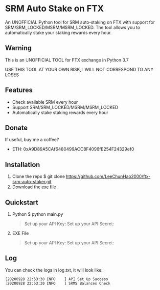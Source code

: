 # SRM Auto Stake on FTX

An UNOFFICIAL Python tool for SRM auto-staking on FTX with support for SRM/SRM_LOCKED/MSRM/MSRM_LOCKED. The tool allows you to automatically stake your staking rewards every hour.

## Warning

This is an UNOFFICIAL TOOL for FTX exchange in Python 3.7

USE THIS TOOL AT YOUR OWN RISK, I WILL NOT CORRESPOND TO ANY LOSES

## Features

- Check available SRM every hour
- Support SRM/SRM_LOCKED/MSRM/MSRM_LOCKED
- Automatically stake staking rewards every hour

## Donate

If useful, buy me a coffee?

- ETH: 0xA9D89A5CAf6480496ACC8F4096fE254F24329ef0

## Installation

1. Clone the repo
    $ git clone https://github.com/LeeChunHao2000/ftx-srm-auto-staker.git
2. Download the [exe file](https://github.com/LeeChunHao2000/ftx-srm-auto-staker/raw/master/SRM-Auto-Staker.exe)

## Quickstart

1. Python
    $ python main.py
    > Set up your API Key: <Put your API Key here>
    > Set up your API Secret: <Put your API Secret here>
2. EXE File
    > Set up your API Key: <Put your API Key here>
    > Set up your API Secret: <Put your API Secret here>

## Log

You can check the logs in log.txt, it will look like:

    [20200928 22:53:30 INFO    ] API Set Up Success
    [20200928 22:53:30 INFO    ] SRMS Balances Check

    




